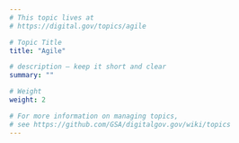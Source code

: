 ```yaml
---
# This topic lives at
# https://digital.gov/topics/agile

# Topic Title
title: "Agile"

# description — keep it short and clear
summary: ""

# Weight
weight: 2

# For more information on managing topics,
# see https://github.com/GSA/digitalgov.gov/wiki/topics
---
```

